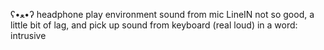 ʕ•ﻌ•ʔ
headphone
  play environment sound from mic
  LineIN
    not so good, a little bit of lag,
    and pick up sound from keyboard (real loud)
    in a word: intrusive
